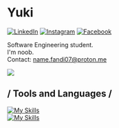 # Yuki
<div align="left">
  
[![LinkedIn](https://img.shields.io/badge/LinkedIn-0077B5?style=flat&logo=linkedin&logoColor=white)](https://www.linkedin.com/in/ego-irfandi-894580272)
[![Instagram](https://img.shields.io/badge/Instagram-E4405F?style=flat&logo=instagram&logoColor=white)](https://instagram.com/wicis_literally)
[![Facebook](https://img.shields.io/badge/Facebook-1877F2?style=flat&logo=facebook&logoColor=white)](https://facebook.com/[your-username])
</div>

Software Engineering student.</br>
I'm noob.</br>
Contact: name.fandi07@proton.me

[![](https://count.getloli.com/get/@:Eirfand1?theme=kasuterura-3)](https://nyuki.vercel.app)

## / Tools and Languages /
[![My Skills](https://skillicons.dev/icons?i=html,css,js,rust,nodejs,tailwind,react)](https://nyuki.vercel.app/)
<br>
[![My Skills](https://skillicons.dev/icons?i=neovim,typescript,express,bun,mysql,linux,postgresql)](https://nyuki.vercel.app/)
